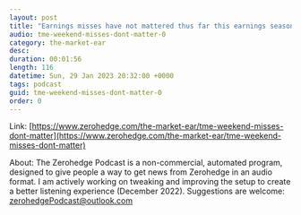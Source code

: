 ```yaml
---
layout: post
title: "Earnings misses have not mattered thus far this earnings season..."
audio: tme-weekend-misses-dont-matter-0
category: the-market-ear
desc: 
duration: 00:01:56
length: 116
datetime: Sun, 29 Jan 2023 20:32:00 +0000
tags: podcast
guid: tme-weekend-misses-dont-matter-0
order: 0
---
```



Link: [https://www.zerohedge.com/the-market-ear/tme-weekend-misses-dont-matter](https://www.zerohedge.com/the-market-ear/tme-weekend-misses-dont-matter)

About: The Zerohedge Podcast is a non-commercial, automated program, designed to give people a way to get news from Zerohedge in an audio format.  I am actively working on tweaking and improving the setup to create a better listening experience (December 2022).  Suggestions are welcome: [zerohedgePodcast@outlook.com](mailto:zerohedgePodcast@outlook.com)